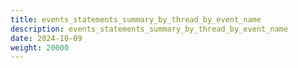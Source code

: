 ```yaml
---
title: events_statements_summary_by_thread_by_event_name
description: events_statements_summary_by_thread_by_event_name
date: 2024-10-09
weight: 20000
---
```

<style>
th, td {
  border: 1px solid rgb(190, 190, 190);
}
</style>
